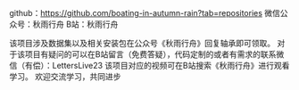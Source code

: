 github：https://github.com/boating-in-autumn-rain?tab=repositories
微信公众号：秋雨行舟
B站：秋雨行舟

该项目涉及数据集以及相关安装包在公众号《秋雨行舟》回复轴承即可领取。
对于该项目有疑问的可以在B站留言（免费答疑），代码定制的或者有需求的联系微信（有偿）：LettersLive23
该项目对应的视频可在B站搜索《秋雨行舟》进行观看学习。
欢迎交流学习，共同进步